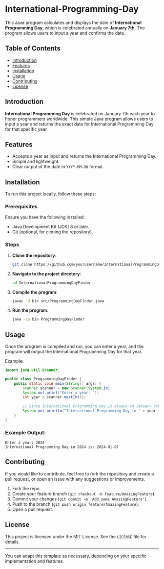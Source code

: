 # International-Programming-Day

This Java program calculates and displays the date of **International Programming Day**, which is celebrated annually on **January 7th**. The program allows users to input a year and confirms the date.

## Table of Contents

- [Introduction](#introduction)
- [Features](#features)
- [Installation](#installation)
- [Usage](#usage)
- [Contributing](#contributing)
- [License](#license)

## Introduction

**International Programming Day** is celebrated on January 7th each year to honor programmers worldwide. This simple Java program allows users to input a year and returns the exact date for International Programming Day for that specific year.

## Features

- Accepts a year as input and returns the International Programming Day.
- Simple and lightweight.
- Clear output of the date in `YYYY-MM-DD` format.

## Installation

To run this project locally, follow these steps:

### Prerequisites

Ensure you have the following installed:

- Java Development Kit (JDK) 8 or later.
- Git (optional, for cloning the repository).

### Steps

1. **Clone the repository**:

   ```bash
   git clone https://github.com/yourusername/InternationalProgrammingDayFinder.git
   ```

2. **Navigate to the project directory**:

   ```bash
   cd InternationalProgrammingDayFinder
   ```

3. **Compile the program**:

   ```bash
   javac -d bin src/ProgrammingDayFinder.java
   ```

4. **Run the program**:

   ```bash
   java -cp bin ProgrammingDayFinder
   ```

## Usage

Once the program is compiled and run, you can enter a year, and the program will output the International Programming Day for that year.

Example:

```java
import java.util.Scanner;

public class ProgrammingDayFinder {
    public static void main(String[] args) {
        Scanner scanner = new Scanner(System.in);
        System.out.print("Enter a year: ");
        int year = scanner.nextInt();
        
        // Since International Programming Day is always on January 7th
        System.out.println("International Programming Day in " + year + " is: " + year + "-01-07");
    }
}
```

### Example Output:

```
Enter a year: 2024
International Programming Day in 2024 is: 2024-01-07
```

## Contributing

If you would like to contribute, feel free to fork the repository and create a pull request, or open an issue with any suggestions or improvements.

1. Fork the repo.
2. Create your feature branch (`git checkout -b feature/AmazingFeature`).
3. Commit your changes (`git commit -m 'Add some AmazingFeature'`).
4. Push to the branch (`git push origin feature/AmazingFeature`).
5. Open a pull request.

## License

This project is licensed under the MIT License. See the `LICENSE` file for details.

---

You can adapt this template as necessary, depending on your specific implementation and features.
